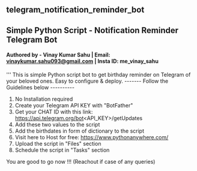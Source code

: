 ## telegram_notification_reminder_bot
## Simple Python Script - Notification Reminder Telegram Bot
#### Authored by - Vinay Kumar Sahu | Email: vinaykumar.sahu093@gmail.com | Insta ID: me_vinay_sahu
'''
This is simple Python script bot to get birthday reminder on Telegram of your beloved ones.
Easy to configure & deploy.
------- Follow the Guidelines below ----------

1. No Installation required
2. Create your Telegram API KEY with "BotFather"
3. Get your CHAT ID with this link: https://api.telegram.org/bot<API_KEY>/getUpdates
4. Add these two values to the script
5. Add the birthdates in form of dictionary to the script
6. Visit here to Host for free: https://www.pythonanywhere.com/
7. Upload the script in "Files" section
8. Schedule the script in "Tasks" section

You are good to go now !!! (Reachout if case of any queries)
